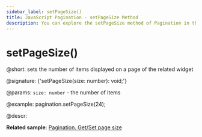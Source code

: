 ```yaml
---
sidebar_label: setPageSize()
title: JavaScript Pagination - setPageSize Method 
description: You can explore the setPageSize method of Pagination in the documentation of the DHTMLX JavaScript UI library. Browse developer guides and API reference, try out code examples and live demos, and download a free 30-day evaluation version of DHTMLX Suite 7.
---
```


# setPageSize()

@short: sets the number of items displayed on a page of the related widget

@signature: {'setPageSize(size: number): void;'}

@params:
`size: number` - the number of items

@example:
pagination.setPageSize(24);

@descr:

**Related sample**: [Pagination. Get/Set page size](https://snippet.dhtmlx.com/9u3gsyd4)

[comment]: # (@related: pagination/usage.md#settinggetting-count-of-items-per-page)
